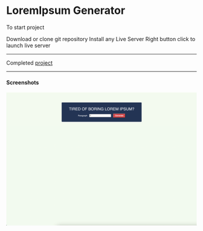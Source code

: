# LoremIpsum Generator

To start project

Download or clone git repository
Install any Live Server
Right button click to launch live server

---

Completed [project](https://malinsp.github.io/loremipsum.github.io/)

---

#### Screenshots

![lorem](./screenshot.png)

